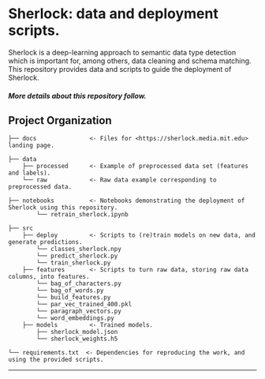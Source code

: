 # Sherlock: data and deployment scripts.

Sherlock is a deep-learning approach to semantic data type detection which is important for, among others, data cleaning and schema matching. This repository provides data and scripts to guide the deployment of Sherlock.

##### More details about this repository follow. 

## Project Organization
     
    ├── docs               <- Files for <https://sherlock.media.mit.edu> landing page.
     
    ├── data  
        ├── processed      <- Example of preprocessed data set (features and labels).
        └── raw            <- Raw data example corresponding to preprocessed data.
     
    ├── notebooks          <- Notebooks demonstrating the deployment of Sherlock using this repository.
            └── retrain_sherlock.ipynb
     
    ├── src                
        ├── deploy         <- Scripts to (re)train models on new data, and generate predictions.
            └── classes_sherlock.npy
            └── predict_sherlock.py
            └── train_sherlock.py
        ├── features       <- Scripts to turn raw data, storing raw data columns, into features.
            └── bag_of_characters.py
            └── bag_of_words.py
            └── build_features.py
            └── par_vec_trained_400.pkl
            └── paragraph_vectors.py
            └── word_embeddings.py
        ├── models         <- Trained models.
            ├── sherlock_model.json
            └── sherlock_weights.h5
    
    └── requirements.txt  <- Dependencies for reproducing the work, and using the provided scripts.

------------
